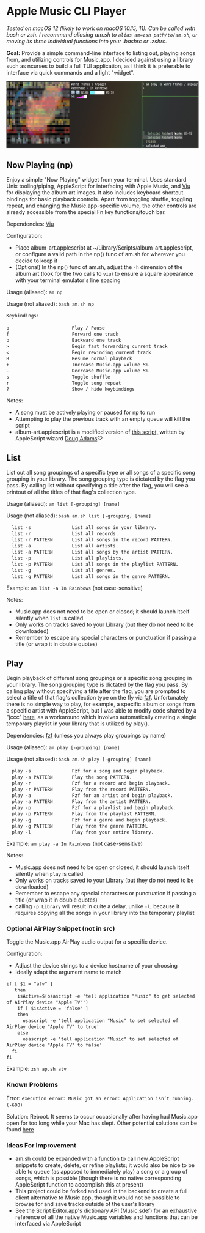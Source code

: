 # Apple Music CLI Player

*Tested on macOS 12 (likely to work on macOS 10.15, 11). Can be called with bash or zsh. I recommend aliasing am.sh to `alias am=zsh path/to/am.sh`, or moving its three individual functions into your .bashrc or .zshrc.*

**Goal:** Provide a simple command-line interface to listing out, playing songs from, and utilizing controls for Music.app.  I decided against using a library such as ncurses to build a full TUI application, as I think it is preferable to interface via quick commands and a light "widget".

<img src="np.png" width="800"/>

## Now Playing (np)

Enjoy a simple "Now Playing" widget from your terminal.  Uses standard Unix tooling/piping, AppleScript for interfacing with Apple Music, and [Viu](https://github.com/atanunq/viu) for displaying the album art images.  It also includes keyboard shortcut bindings for basic playback controls.  Apart from toggling shuffle, toggling repeat, and changing the Music.app-specific volume, the other controls are already accessible from the special Fn key functions/touch bar.  

Dependencies: [Viu](https://github.com/atanunq/viu)

Configuration: 

* Place album-art.applescript at ~/Library/Scripts/album-art.applescript, or configure a valid path in the np() func of am.sh for wherever you decide to keep it
* (Optional) In the np() func of am.sh, adjust the `-h` dimension of the album art (look for the two calls to `viu`) to ensure a square appearance with your terminal emulator's line spacing

Usage (aliased): `am np`

Usage (not aliased): `bash am.sh np`
```
Keybindings:

p                       Play / Pause
f                       Forward one track
b                       Backward one track
>                       Begin fast forwarding current track
<                       Begin rewinding current track
R                       Resume normal playback
+                       Increase Music.app volume 5%
-                       Decrease Music.app volume 5%
s                       Toggle shuffle
r                       Toggle song repeat
?                       Show / hide keybindings
```

Notes: 
* A song must be actively playing or paused for np to run
* Attempting to play the previous track with an empty queue will kill the script
* album-art.applescript is a modified version of [this script,](https://dougscripts.com/itunes/2014/10/save-current-tracks-artwork/) written by AppleScript wizard [Doug Adams](https://dougscripts.com/itunes/faq_cont.php)♡

## List

List out all song groupings of a specific type or all songs of a specific song grouping in your library.  The song grouping type is dictated by the flag you pass. By calling list without specifying a title after the flag, you will see a printout of all the titles of that flag's collection type. 

Usage (aliased): `am list [-grouping] [name]`

Usage (not aliased): `bash am.sh list [-grouping] [name]`
```
  list -s               List all songs in your library.
  list -r               List all records.
  list -r PATTERN       List all songs in the record PATTERN.
  list -a               List all artists.
  list -a PATTERN       List all songs by the artist PATTERN.
  list -p               List all playlists.
  list -p PATTERN       List all songs in the playlist PATTERN.
  list -g               List all genres.
  list -g PATTERN       List all songs in the genre PATTERN.
```
Example: `am list -a In Rainbows` (not case-sensitive)

Notes: 
* Music.app does not need to be open or closed; it should launch itself silently when `list` is called
* Only works on tracks saved to your Library (but they do not need to be downloaded)
* Remember to escape any special characters or punctuation if passing a title (or wrap it in double quotes)

## Play

Begin playback of different song groupings or a specific song grouping in your library. The song grouping type is dictated by the flag you pass.  By calling play without specifying a title after the flag, you are prompted to select a title of that flag's collection type on the fly via [fzf](https://github.com/junegunn/fzf). Unfortunately there is no simple way to play, for example, a specific album or songs from a specific artist with AppleScript, but I was able to modify code shared by a "jccc" [here](https://discussions.apple.com/thread/1053355), as a workaround which involves automatically creating a single temporary playlist in your library that is utilized by play().

Dependencies: [fzf](https://github.com/junegunn/fzf) (unless you always play groupings by name)

Usage (aliased): `am play [-grouping] [name]`

Usage (not aliased): `bash am.sh play [-grouping] [name]`
```
  play -s               Fzf for a song and begin playback.
  play -s PATTERN       Play the song PATTERN.
  play -r               Fzf for a record and begin playback.
  play -r PATTERN       Play from the record PATTERN.
  play -a               Fzf for an artist and begin playback.
  play -a PATTERN       Play from the artist PATTERN.
  play -p               Fzf for a playlist and begin playback.
  play -p PATTERN       Play from the playlist PATTERN.
  play -g               Fzf for a genre and begin playback.
  play -g PATTERN       Play from the genre PATTERN.
  play -l               Play from your entire library.
```
Example: `am play -a In Rainbows` (not case-sensitive)

Notes: 
* Music.app does not need to be open or closed; it should launch itself silently when `play` is called
* Only works on tracks saved to your Library (but they do not need to be downloaded)
* Remember to escape any special characters or punctuation if passing a title (or wrap it in double quotes)
* calling `-p Library` will result in quite a delay, unlike `-l`, because it requires copying all the songs in your library into the temporary playlist

### Optional AirPlay Snippet (not in src)

Toggle the Music.app AirPlay audio output for a specific device. 

Configuration: 
* Adjust the device strings to a device hostname of your choosing
* Ideally adapt the argument name to match

```
if [ $1 = "atv" ]
   then
    isActive=$(osascript -e 'tell application "Music" to get selected of AirPlay device "Apple TV"')
    if [ $isActive = 'false' ]
    then
      osascript -e 'tell application "Music" to set selected of AirPlay device "Apple TV" to true'
    else
      osascript -e 'tell application "Music" to set selected of AirPlay device "Apple TV" to false'
  fi
fi
```
Example: `zsh ap.sh atv`

### Known Problems

Error: `execution error: Music got an error: Application isn’t running. (-600)`

Solution: Reboot. It seems to occur occasionally after having had Music.app open for too long while your Mac has slept. Other potential solutions can be found [here](https://stackoverflow.com/questions/19957268/applescript-fails-with-error-600-when-launched-over-ssh-on-mavericks)

### Ideas For Improvement

* am.sh could be expanded with a function to call new AppleScript snippets to create, delete, or refine playlists; it would also be nice to be able to queue (as apposed to immediately play) a song or a group of songs, which is possible (though there is no native corresponding AppleScript function to accomplish this at present)
* This project could be forked and used in the backend to create a full client alternative to Music.app, though it would not be possible to browse for and save tracks outside of the user's library
* See the Script Editor.app's dictionary API (Music.sdef) for an exhaustive reference of all the native Music.app variables and functions that can be interfaced via AppleScript
